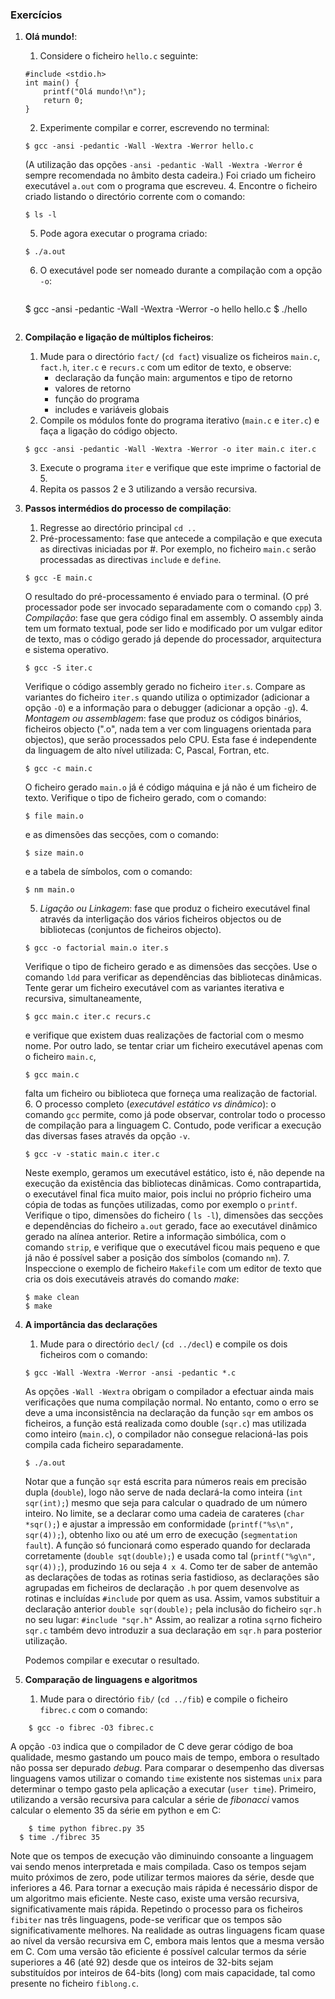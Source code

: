 ### Exercícios

1.  **Olá mundo!**:
    1. Considere o ficheiro `hello.c` seguinte:
    ```
    #include <stdio.h>
    int main() {
        printf("Olá mundo!\n");
        return 0;
    }
    ```
    2. Experimente compilar e correr, escrevendo no terminal:
    ```
    $ gcc -ansi -pedantic -Wall -Wextra -Werror hello.c
    ```
     (A utilização das opções `-ansi -pedantic -Wall -Wextra -Werror` é sempre recomendada no âmbito desta cadeira.)
     Foi criado um ficheiro executável `a.out` com o programa que escreveu.
    4. Encontre o ficheiro criado listando o directório corrente com o comando: 

    `$ ls -l`

    5.  Pode agora executar o programa criado:

    `$ ./a.out`

    6. O executável pode ser nomeado durante a compilação com a opção `-o`:
        ```
	$ gcc -ansi -pedantic -Wall -Wextra -Werror -o hello hello.c
	$ ./hello
	```

2. **Compilação e ligação de múltiplos ficheiros**:
    1. Mude para o directório `fact/` (`cd fact`) visualize os ficheiros `main.c`, `fact.h`, `iter.c` e `recurs.c` com um editor de texto, e observe:
        - declaração da função main: argumentos e tipo de retorno
        - valores de retorno
        - função do programa
        - includes e variáveis globais
    2. Compile os módulos fonte do programa iterativo (`main.c` e `iter.c`) e faça a ligação do código objecto.
    ```
    $ gcc -ansi -pedantic -Wall -Wextra -Werror -o iter main.c iter.c
    ```
    3. Execute o programa `iter` e verifique que este imprime o factorial de 5.
    4. Repita os passos 2 e 3 utilizando a versão recursiva.

3. **Passos intermédios do processo de compilação**:
    1. Regresse ao directório principal `cd ..`
    2. Pré-processamento: fase que antecede a compilação e que executa as directivas iniciadas por #. Por exemplo, no ficheiro `main.c` serão processadas as directivas `include` e `define`.
    ```
    $ gcc -E main.c
    ```
    O resultado do pré-processamento é enviado para o terminal. (O pré processador pode ser invocado separadamente com o comando `cpp`)
    3. *Compilação*: fase que gera código final em assembly. O assembly ainda tem um formato textual, pode ser lido e modificado por um vulgar editor de texto, mas o código gerado já depende do processador, arquitectura e sistema operativo. 
    ```
    $ gcc -S iter.c
    ```
     Verifique o código assembly gerado no ficheiro `iter.s`. Compare as variantes do ficheiro `iter.s` quando utiliza o optimizador (adicionar a opção `-O`) e a informação para o debugger (adicionar a opção `-g`).
    4. *Montagem ou assemblagem*: fase que produz os códigos binários, ficheiros objecto (".o", nada tem a ver com linguagens orientada para objectos), que serão processados pelo CPU. Esta fase é independente da linguagem de alto nível utilizada: C, Pascal, Fortran, etc. 
    ```
    $ gcc -c main.c
    ```
    O ficheiro gerado `main.o` já é código máquina e já não é um ficheiro de texto.
    Verifique o tipo de ficheiro gerado, com o comando: 
    ```
    $ file main.o
    ```
    e as dimensões das secções, com o comando: 
    ```
    $ size main.o
    ```
    e a tabela de símbolos, com o comando: 
    ```
    $ nm main.o
    ```
    5. *Ligação ou Linkagem*: fase que produz o ficheiro executável final através da interligação dos vários ficheiros objectos ou de bibliotecas (conjuntos de ficheiros objecto). 
    ```
    $ gcc -o factorial main.o iter.s
    ```
     Verifique o tipo de ficheiro gerado e as dimensões das secções. Use o comando `ldd` para verificar as dependências das bibliotecas dinâmicas. Tente gerar um ficheiro executável com as variantes iterativa e recursiva, simultaneamente, 
    ```
    $ gcc main.c iter.c recurs.c
    ```
    e verifique que existem duas realizações de factorial com o mesmo nome. Por outro lado, se tentar criar um ficheiro executável apenas com o ficheiro `main.c`, 
    ```
    $ gcc main.c
    ```
     falta um ficheiro ou biblioteca que forneça uma realização de factorial.
    6. O processo completo (*executável estático vs dinâmico*): o comando `gcc` permite, como já pode observar, controlar todo o processo de compilação para a linguagem C. Contudo, pode verificar a execução das diversas fases através da opção `-v`. 
    ```
    $ gcc -v -static main.c iter.c
    ```
     Neste exemplo, geramos um executável estático, isto é, não depende na execução da existência das bibliotecas dinâmicas. Como contrapartida, o executável final fica muito maior, pois inclui no próprio ficheiro uma cópia de todas as funções utilizadas, como por exemplo o `printf`. Verifique o tipo, dimensões do ficheiro ( `ls -l`), dimensões das secções e dependências do ficheiro `a.out` gerado, face ao executável dinâmico gerado na alínea anterior. Retire a informação simbólica, com o comando `strip`, e verifique que o executável ficou mais pequeno e que já não é possível saber a posição dos símbolos (comando `nm`).
    7. Inspeccione o exemplo de ficheiro `Makefile` com um editor de texto que cria os dois executáveis através do comando *make*:
    ```
    $ make clean
    $ make
    ```
4. **A importância das declarações**
    1. Mude para o directório `decl/` (`cd ../decl`) e compile os dois ficheiros com o comando: 
    ```
    $ gcc -Wall -Wextra -Werror -ansi -pedantic *.c
    ```
     As opções `-Wall -Wextra` obrigam o compilador a efectuar ainda mais verificações que numa compilação normal. No entanto, como o erro se deve a uma inconsistência na declaração da função `sqr` em ambos os ficheiros, a função está realizada como double (`sqr.c`) mas utilizada como inteiro (`main.c`), o compilador não consegue relacioná-las pois compila cada ficheiro separadamente.
    ```
    $ ./a.out
    ```
    Notar que a função `sqr` está escrita para números reais em precisão dupla (`double`), logo não serve de nada declará-la como inteira (`int sqr(int);`) mesmo que seja para calcular o quadrado de um número inteiro.
    No limite, se a declarar como uma cadeia de carateres (`char *sqr();`) e ajustar a impressão em conformidade (`printf("%s\n", sqr(4));`), obtenho lixo ou até um erro de execução (`segmentation fault`).
    A função só funcionará como esperado quando for declarada corretamente (`double sqt(double);`) e usada como tal (`printf("%g\n", sqr(4));`), produzindo `16` ou seja `4 x 4`.
    Como ter de saber de antemão as declarações de todas as rotinas seria fastidioso, as declarações são agrupadas em ficheiros de declaração `.h` por quem desenvolve as rotinas e incluídas `#include` por quem as usa. Assim, vamos substituir a declaração anterior `double sqr(double);` pela inclusão do ficheiro `sqr.h` no seu lugar: `#include "sqr.h"`
    Assim, ao realizar a rotina `sqr`no ficheiro `sqr.c` também devo introduzir a sua declaração em `sqr.h` para posterior utilização.

    Podemos compilar e executar o resultado.

5. **Comparação de linguagens e algoritmos**
    1. Mude para o directório `fib/` (`cd ../fib`) e compile o ficheiro `fibrec.c` com o comando: 
```
	$ gcc -o fibrec -O3 fibrec.c
```
A opção `-O3` indica que o compilador de C deve gerar código de boa qualidade,
mesmo gastando um pouco mais de tempo, embora o resultado não possa ser depurado *debug*.
Para comparar o desempenho das diversas linguagens vamos utilizar o comando
`time` existente nos sistemas `unix` para determinar o tempo gasto pela
aplicação a executar (`user time`).
Primeiro, utilizando a versão recursiva para calcular a série de *fibonacci*
vamos calcular o elemento 35 da série em python e em C:
```
	$ time python fibrec.py 35
  $ time ./fibrec 35
```
Note que os tempos de execução vão diminuindo consoante a linguagem vai sendo
menos interpretada e mais compilada.
Caso os tempos sejam muito próximos de zero, pode utilizar termos maiores
da série, desde que inferiores a 46.
Para tornar a execução mais rápida é necessário dispor de um algoritmo mais eficiente.
Neste caso, existe uma versão recursiva, significativamente mais rápida.
Repetindo o processo para os ficheiros `fibiter` nas três linguagens,
pode-se verificar que os tempos são significativamente melhores.
Na realidade as outras linguagens ficam quase ao nível da versão recursiva em C,
embora mais lentos que a mesma versão em C.
Com uma versão tão eficiente é possível calcular termos da série superiores a
46 (até 92) desde que os inteiros de 32-bits sejam substituídos por inteiros
de 64-bits (long) com mais capacidade, tal como presente no ficheiro `fiblong.c`.
